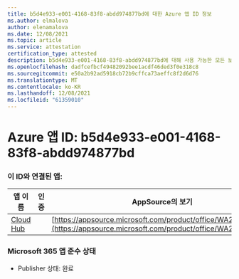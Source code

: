```yaml
---
title: b5d4e933-e001-4168-83f8-abdd974877bd에 대한 Azure 앱 ID 정보
ms.author: elmalova
author: elenamalova
ms.date: 12/08/2021
ms.topic: article
ms.service: attestation
certification_type: attested
description: b5d4e933-e001-4168-83f8-abdd974877bd에 대해 사용 가능한 모든 보안 및 규정 준수 정보입니다.
ms.openlocfilehash: dadfcefbcf49482092bee1acdf46ded3f0e318c8
ms.sourcegitcommit: e50a2b92ad5918cb72b9cffca73aeffc8f2d6d76
ms.translationtype: MT
ms.contentlocale: ko-KR
ms.lasthandoff: 12/08/2021
ms.locfileid: "61359010"
---
```

# <a name="azure-app-id-b5d4e933-e001-4168-83f8-abdd974877bd"></a>Azure 앱 ID: b5d4e933-e001-4168-83f8-abdd974877bd


### <a name="apps-associated-with-this-id"></a>이 ID와 연결된 앱:
| **앱 이름** | **인증** | **AppSource의 보기** |
|--------------|---------------|-----------------------|
| [Cloud Hub](https://docs.microsoft.com/microsoft-365-app-certification/forward/WA200003034) |  | [https://appsource.microsoft.com/product/office/WA200003034](https://appsource.microsoft.com/product/office/WA200003034) |

### <a name="microsoft-365-app-compliance-status"></a>Microsoft 365 앱 준수 상태
- Publisher 상태: 완료
